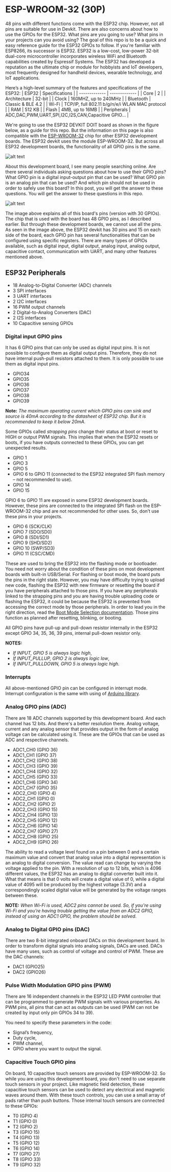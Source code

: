 # ESP-WROOM-32 (30P)

48 pins with different functions come with the ESP32 chip. However, not all pins are suitable for use in Devkit. There are also concerns about how to use the GPIOs for the ESP32. What pins are you going to use? What pins in your projects can you avoid using? The goal of this repo is to be a quick and easy reference guide for the ESP32 GPIOs to follow. If you're familiar with ESP8266, its successor is ESP32. ESP32 is a low-cost, low-power 32-bit dual-core microcontroller incorporates wireless WiFi and Bluetooth capabilities created by Espressif Systems. The ESP32 has developed a reputation as the ultimate chip or module for hobbyists and IoT developers, most frequently designed for handheld devices, wearable technology, and IoT applications.

Here’s a high-level summary of the features and specifications of the ESP32:
| ESP32  | Specifications |
| ------------- | ------------- |
| Core  | 2  |
| Architecture  | 32-bit  |
| Clock  | 160MHZ, up to 240MHz  |
| Bluetooth  | Classic & BLE 4.2  |
| Wi-Fi  | TCP/IP, full 802.11 b/g/n/e/i WLAN MAC protocol  |
| RAM  | 512 KB  |
| Flash  | 4MB, up to 16MB  |
| Peripherals  | ADC,DAC,PWM,UART,SPI,I2C,I2S,CAN,Capacitive GPIO...  |

We're going to use the ESP32 DEVKIT DOIT board as shown in the figure below, as a guide for this repo. But the information on this page is also compatible with the [ESP-WROOM-32](https://github.com/TronixLab/DOIT_ESP32_DevKit-v1_30P/blob/main/Docs/ESP-WROOM-32-DATASHEET.pdf) chip for other ESP32 development boards. The ESP32 devkit uses the module ESP-WROOM-32. But across all ESP32 development boards, the functionality of all GPIO pins is the same.

![alt text](https://startingelectronics.org/articles/ESP32-WROOM-testing/doit-esp-wroom-32-devkit.jpg)

About this development board, I see many people searching online. Are there several individuals asking questions about how to use their GPIO pins? What GPIO pin is a digital input-output pin that can be used? What GPIO pin is an analog pin that can be used? And which pin should not be used in order to safely use this board? In this post, you will get the answer to these questions. You will get the answer to these questions in this repo.

![alt text](https://github.com/TronixLab/DOIT_ESP32_DevKit-v1_30P/blob/main/Docs/DOIT_ESP32-DevkitV1_PINOUT.png?raw=true)

The image above explains all of this board's pins (version with 30 GPIOs). The chip that is used with the board has 48 GPIO pins, as I described earlier. But through these development boards, we cannot use all the pins. As seen in the image above, the ESP32 devkit has 30 pins and 15 on each side of the board, each GPIO pin has several functionalities that can be configured using specific registers. There are many types of GPIOs available, such as digital input, digital output, analog input, analog output, capacitive contact, communication with UART, and many other features mentioned above.

## ESP32 Peripherals
* 18 Analog-to-Digital Converter (ADC) channels
* 3 SPI interfaces
* 3 UART interfaces
* 2 I2C interfaces
* 16 PWM output channels
* 2 Digital-to-Analog Converters (DAC)
* 2 I2S interfaces
* 10 Capacitive sensing GPIOs

### Digital input GPIO pins
It has 6 GPIO pins that can only be used as digital input pins. It is not possible to configure them as digital output pins. Therefore, they do not have internal push-pull resistors attached to them. It is only possible to use them as digital input pins.
* GPIO34
* GPIO35
* GPIO36
* GPIO37
* GPIO38
* GPIO39

**Note:** *The maximum operating current which GPIO pins can sink and source is 40mA according to the datasheet of ESP32 chip. But it is recommended to keep it below 20mA.*

Some GPIOs called *strapping pins* change their status at boot or reset to HIGH or output PWM signals. This implies that when the ESP32 resets or boots, if you have outputs connected to these GPIOs, you can get unexpected results.
* GPIO 1
* GPIO 3
* GPIO 5
* GPIO 6 to GPIO 11 (connected to the ESP32 integrated SPI flash memory – not recommended to use).
* GPIO 14
* GPIO 15

GPIO 6 to GPIO 11 are exposed in some ESP32 development boards. However, these pins are connected to the integrated SPI flash on the ESP-WROOM-32 chip and are not recommended for other uses. So, don’t use these pins in your projects.
* GPIO 6 (SCK/CLK)
* GPIO 7 (SDO/SD0)
* GPIO 8 (SDI/SD1)
* GPIO 9 (SHD/SD2)
* GPIO 10 (SWP/SD3)
* GPIO 11 (CSC/CMD)

These are used to bring the ESP32 into the flashing mode or bootloader. You need not worry about the condition of these pins on most development boards with built-in USB/Serial. For flashing or boot mode, the board puts the pins in the right state. However, you may have difficulty trying to upload new code, flashing the ESP32 with new firmware or resetting the board if you have peripherals attached to those pins. If you have any peripherals linked to the strapping pins and you are having trouble uploading code or flashing the ESP32, it could be because the ESP32 is prevented from accessing the correct mode by those peripherals. In order to lead you in the right direction, read the [Boot Mode Selection documentation](https://github.com/espressif/esptool/wiki/ESP32-Boot-Mode-Selection). Those pins function as planned after resetting, blinking, or booting.

All GPIO pins have pull-up and pull-down resistor internally in the ESP32 except GPIO 34, 35, 36, 39 pins, internal pull-down resistor only.

**NOTES:**
* *If INPUT, GPIO 5 is always logic high*, 
* *If INPUT_PULLUP, GPIO 2 is always logic low*, 
* *If INPUT_PULLDOWN, GPIO 5 is always logic high.*

### Interrupts 
All above-mentioned GPIO pin can be configured in interrupt mode. Interrupt configuration is the same with using of [Arduino library](https://www.arduino.cc/reference/en/language/functions/external-interrupts/attachinterrupt/).

### Analog GPIO pins (ADC)
There are 18 ADC channels supported by this development board. And each channel has 12 bits. And there's a better resolution there. Analog voltage, current and any analog sensor that provides output in the form of analog voltage can be calculated using it. These are the GPIOs that can be used as ADC and respective channels.
* ADC1_CH0 (GPIO 36)
* ADC1_CH1 (GPIO 37)
* ADC1_CH2 (GPIO 38)
* ADC1_CH3 (GPIO 39)
* ADC1_CH4 (GPIO 32)
* ADC1_CH5 (GPIO 33)
* ADC1_CH6 (GPIO 34)
* ADC1_CH7 (GPIO 35)
* ADC2_CH0 (GPIO 4)
* ADC2_CH1 (GPIO 0)
* ADC2_CH2 (GPIO 2)
* ADC2_CH3 (GPIO 15)
* ADC2_CH4 (GPIO 13)
* ADC2_CH5 (GPIO 12)
* ADC2_CH6 (GPIO 14)
* ADC2_CH7 (GPIO 27)
* ADC2_CH8 (GPIO 25)
* ADC2_CH9 (GPIO 26)

The ability to read a voltage level found on a pin between 0 and a certain maximum value and convert that analog value into a digital representation is an analog to digital conversion. The value read can change by varying the voltage applied to the pin. With a resolution of up to 12 bits, which is 4096 different values, the ESP32 has an analog to digital converter built into it. What that means is that 0 volts will create a digital value of 0, while a digital value of 4095 will be produced by the highest voltage (3.3V) and a correspondingly scaled digital value will be generated by the voltage ranges between these.

**NOTE:** *When Wi-Fi is used, ADC2 pins cannot be used. So, if you're using Wi-Fi and you're having trouble getting the value from an ADC2 GPIO, instead of using an ADC1 GPIO, the problem should be solved.*

### Analog to Digital GPIO pins (DAC)
There are two 8-bit integrated onboard DACs on this development board. In order to transform digital signals into analog signals, DACs are used. DACs have many uses, such as control of voltage and control of PWM. These are the DAC channels:
* DAC1 (GPIO25)
* DAC2 (GPIO26)

### Pulse Width Modulation GPIO pins (PWM)
There are 16 independent channels in the ESP32 LED PWM controller that can be programmed to generate PWM signals with various properties. As PWM pins, all pins that can act as outputs can be used (PWM can not be created by input only pin GPIOs 34 to 39). 

You need to specify these parameters in the code:
* Signal’s frequency,
* Duty cycle,
* PWM channel,
* GPIO where you want to output the signal.

### Capacitive Touch GPIO pins
On board, 10 capacitive touch sensors are provided by ESP-WROOM-32. So while you are using this development board, you don't need to use separate touch sensors in your project. Like magnetic field detection, these capacitive touch sensors can be used to detect any electrical and magnetic waves around them. With these touch controls, you can use a small array of pads rather than push buttons. Those internal touch sensors are connected to these GPIOs:
* T0 (GPIO 4)
* T1 (GPIO 0)
* T2 (GPIO 2)
* T3 (GPIO 15)
* T4 (GPIO 13)
* T5 (GPIO 12)
* T6 (GPIO 14)
* T7 (GPIO 27)
* T8 (GPIO 33)
* T9 (GPIO 32)



